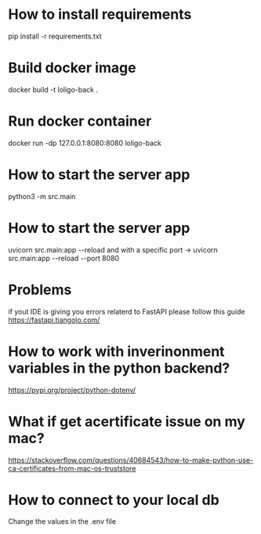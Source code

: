 # How to install requirements
pip install -r requirements.txt


# Build docker image 
docker build -t loligo-back .

# Run docker container 
docker run -dp 127.0.0.1:8080:8080 loligo-back

<!-- new -->
# How to start the server app
python3 -m src.main

<!-- old -->
# How to start the server app
uvicorn src.main:app --reload 
and with a specific port -> uvicorn src.main:app --reload --port 8080

# Problems
if yout IDE is giving you errors relaterd to FastAPI please follow this guide https://fastapi.tiangolo.com/

# How to work with inverinonment variables in the python backend? 
https://pypi.org/project/python-dotenv/

# What if get acertificate issue on my mac? 
https://stackoverflow.com/questions/40684543/how-to-make-python-use-ca-certificates-from-mac-os-truststore

# How to connect to your local db
Change the values in the .env file